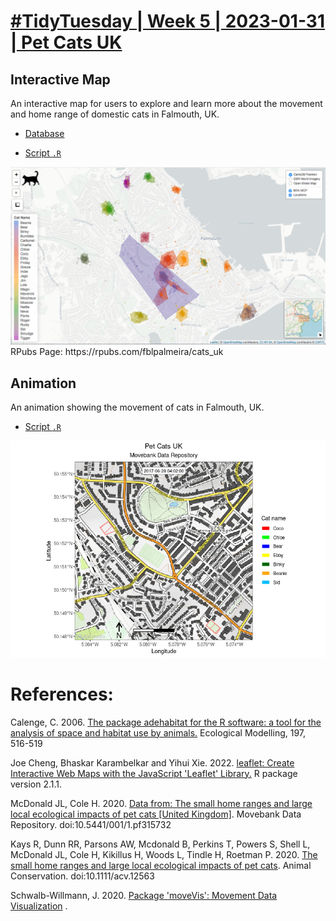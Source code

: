 # [#TidyTuesday | Week 5 | 2023-01-31 | Pet Cats UK](https://github.com/rfordatascience/tidytuesday/blob/master/data/2023/2023-01-31/readme.md) 

## Interactive Map 

An interactive map for users to explore and learn more about the movement and home range of domestic cats in Falmouth, UK.

- [Database](https://github.com/rfordatascience/tidytuesday/blob/master/data/2023/2023-01-31/readme.md)

- [Script `.R`](https://github.com/fblpalmeira/cats_uk/blob/main/data/cats_uk.R)

<img src="https://github.com/fblpalmeira/cats_uk/blob/main/data/cats_uk.png"> 
RPubs Page: https://rpubs.com/fblpalmeira/cats_uk

## Animation

An animation showing the movement of cats in Falmouth, UK.

- [Script `.R`](https://github.com/fblpalmeira/cats_uk/blob/main/data/cats_uk_movevis.R)

<img src="https://github.com/fblpalmeira/cats_uk/blob/main/data/cats_uk_movevis.gif"> 

# References:

Calenge, C. 2006. [The package adehabitat for the R software: a tool for the analysis of space and habitat use by animals.](https://doi.org/10.1016/j.ecolmodel.2006.03.017) Ecological Modelling, 197, 516-519

Joe Cheng, Bhaskar Karambelkar and Yihui Xie. 2022. [leaflet: Create Interactive Web Maps with the JavaScript 'Leaflet' Library.](https://CRAN.R-project.org/package=leaflet) R package version 2.1.1. 

McDonald JL, Cole H. 2020. [Data from: The small home ranges and large local ecological impacts of pet cats [United Kingdom]](https://doi:10.5441/001/1.pf315732). Movebank Data Repository. doi:10.5441/001/1.pf315732

Kays R, Dunn RR, Parsons AW, Mcdonald B, Perkins T, Powers S, Shell L, McDonald JL, Cole H, Kikillus H, Woods L, Tindle H, Roetman P. 2020. [The small home ranges and large local ecological impacts of pet cats](https://doi:10.1111/acv.12563). Animal Conservation. doi:10.1111/acv.12563

Schwalb-Willmann, J. 2020. [Package 'moveVis': Movement Data Visualization](https://cran.r-project.org/web/packages/moveVis/index.html) .
